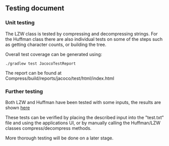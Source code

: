 ## Testing document

### Unit testing

The LZW class is tested by compressing and decompressing strings. For the Huffman class there are also individual tests on some of the steps
such as getting character counts, or building the tree.

Overall test coverage can be generated using:
```
./gradlew test JacocoTestReport
```
The report can be found at Compress/build/reports/jacoco/test/html/index.html


### Further testing

Both LZW and Huffman have been tested with some inputs, the results are shown [here](https://github.com/Henri0088/File-Compression/blob/main/Documentation/Implementation.md#performance-comparison)

These tests can be verified by placing the described input into the "test.txt" file and using the applications UI, or by manually calling the
Huffman/LZW classes compress/decompress methods.

More thorough testing will be done on a later stage.
